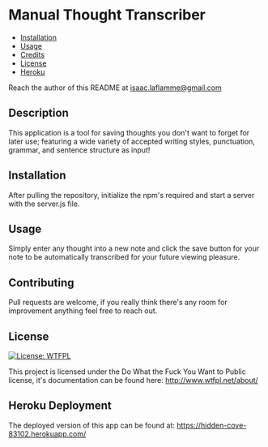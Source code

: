 # Manual Thought Transcriber

- [Installation](#installation)
- [Usage](#usage)
- [Credits](#contributing)
- [License](#license)
- [Heroku](#heroku-deployment)

Reach the author of this README at [isaac.laflamme@gmail.com](mailto:isaac.laflamme@gmail.com)

## Description
This application is a tool for saving thoughts you don't want to forget for later use; featuring a wide variety of accepted writing styles, punctuation, grammar, and sentence structure as input!

## Installation
After pulling the repository, initialize the npm's required and start a server with the server.js file.

## Usage
Simply enter any thought into a new note and click the save button for your note to be automatically transcribed for your future viewing pleasure.

## Contributing
Pull requests are welcome, if you really think there's any room for improvement anything feel free to reach out.

## License
[![License: WTFPL](https://img.shields.io/badge/License-WTFPL-brightgreen.svg)](http://www.wtfpl.net/about/)

This project is licensed under the Do What the Fuck You Want to Public license, it's documentation can be found here: http://www.wtfpl.net/about/

## Heroku Deployment
The deployed version of this app can be found at: https://hidden-cove-83102.herokuapp.com/
